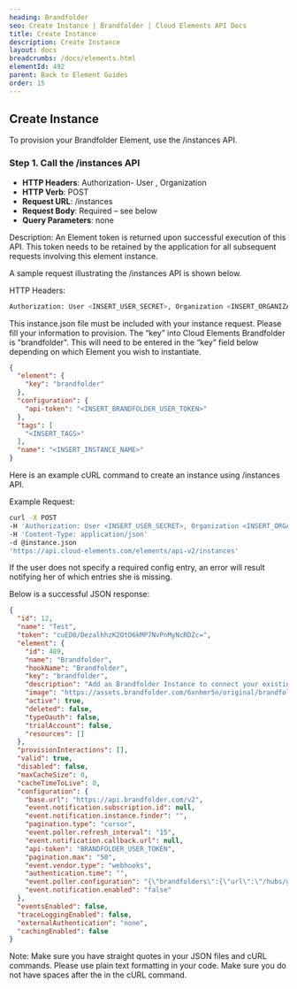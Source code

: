 ```yaml
---
heading: Brandfolder
seo: Create Instance | Brandfolder | Cloud Elements API Docs
title: Create Instance
description: Create Instance
layout: docs
breadcrumbs: /docs/elements.html
elementId: 492
parent: Back to Element Guides
order: 15
---
```


## Create Instance

To provision your Brandfolder Element, use the /instances API.

### Step 1. Call the /instances API

* __HTTP Headers__: Authorization- User <user secret>, Organization <organization secret>
* __HTTP Verb__: POST
* __Request URL__: /instances
* __Request Body__: Required – see below
* __Query Parameters__: none

Description: An Element token is returned upon successful execution of this API. This token needs to be retained by the application for all subsequent requests involving this element instance.

A sample request illustrating the /instances API is shown below.

HTTP Headers:

```bash
Authorization: User <INSERT_USER_SECRET>, Organization <INSERT_ORGANIZATION_SECRET>

```
This instance.json file must be included with your instance request.  Please fill your information to provision.  The “key” into Cloud Elements Brandfolder is "brandfolder".  This will need to be entered in the “key” field below depending on which Element you wish to instantiate.

```json
{
  "element": {
    "key": "brandfolder"
  },
  "configuration": {
    "api-token": "<INSERT_BRANDFOLDER_USER_TOKEN>"
  },
  "tags": [
    "<INSERT_TAGS>"
  ],
  "name": "<INSERT_INSTANCE_NAME>"
}
```

Here is an example cURL command to create an instance using /instances API.

Example Request:

```bash
curl -X POST
-H 'Authorization: User <INSERT_USER_SECRET>, Organization <INSERT_ORGANIZATION_SECRET>'
-H 'Content-Type: application/json'
-d @instance.json
'https://api.cloud-elements.com/elements/api-v2/instances'
```

If the user does not specify a required config entry, an error will result notifying her of which entries she is missing.

Below is a successful JSON response:

```json
{
  "id": 12,
  "name": "Test",
  "token": "cuED0/DezalhhzK2OtO6kMP7NvPnMyNcRDZc=",
  "element": {
    "id": 489,
    "name": "Brandfolder",
    "hookName": "Brandfolder",
    "key": "brandfolder",
    "description": "Add an Brandfolder Instance to connect your existing Brandfolder account to the General Hub, allowing you to manage assets and attachments across multiple Elements. You will need your Brandfolder account information to add an instance.",
    "image": "https://assets.brandfolder.com/6xnhmr5n/original/brandfolder_logo_black.png",
    "active": true,
    "deleted": false,
    "typeOauth": false,
    "trialAccount": false,
    "resources": []
  },
  "provisionInteractions": [],
  "valid": true,
  "disabled": false,
  "maxCacheSize": 0,
  "cacheTimeToLive": 0,
  "configuration": {
    "base.url": "https://api.brandfolder.com/v2",
    "event.notification.subscription.id": null,
    "event.notification.instance.finder": "",
    "pagination.type": "cursor",
    "event.poller.refresh_interval": "15",
    "event.notification.callback.url": null,
    "api-token": "BRANDFOLDER_USER_TOKEN",
    "pagination.max": "50",
    "event.vendor.type": "webhooks",
    "authentication.time": "",
    "event.poller.configuration": "{\"brandfolders\":{\"url\":\"/hubs/general/brandfolders?where=updated_dt>'${date:yyyy-MM-dd'T'HH:mm:ssXXX}'\",\"idField\":\"id\"},\"organizations\":{\"url\":\"/hubs/general/organizations?where=updated_dt>'${date:yyyy-MM-dd'T'HH:mm:ssXXX}'\",\"idField\":\"id\"}}",
    "event.notification.enabled": "false"
  },
  "eventsEnabled": false,
  "traceLoggingEnabled": false,
  "externalAuthentication": "none",
  "cachingEnabled": false
}
```

Note:  Make sure you have straight quotes in your JSON files and cURL commands.  Please use plain text formatting in your code.  Make sure you do not have spaces after the in the cURL command.
